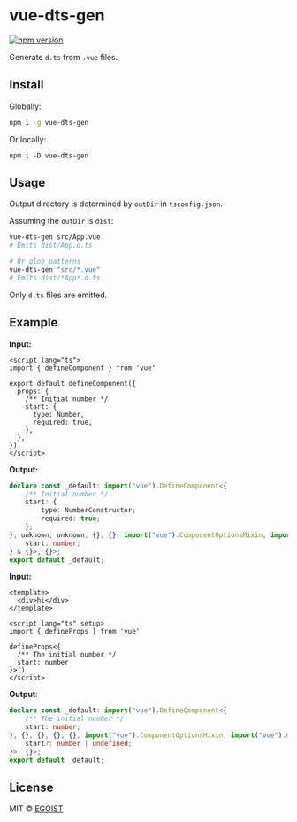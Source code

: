 # vue-dts-gen

[![npm version](https://badgen.net/npm/v/express)](https://npm.im/vue-dts-gen)

Generate `d.ts` from `.vue` files.

## Install

Globally:

```bash
npm i -g vue-dts-gen
```

Or locally:

```
npm i -D vue-dts-gen
```

## Usage

Output directory is determined by `outDir` in `tsconfig.json`.

Assuming the `outDir` is `dist`:

```bash
vue-dts-gen src/App.vue
# Emits dist/App.d.ts

# Or glob patterns
vue-dts-gen "src/*.vue"
# Emits dist/*App*.d.ts
```

Only `d.ts` files are emitted.

## Example

**Input:**

```vue
<script lang="ts">
import { defineComponent } from 'vue'

export default defineComponent({
  props: {
    /** Initial number */
    start: {
      type: Number,
      required: true,
    },
  },
})
</script>
```

**Output:**

<!-- prettier-ignore -->
```ts
declare const _default: import("vue").DefineComponent<{
    /** Initial number */
    start: {
        type: NumberConstructor;
        required: true;
    };
}, unknown, unknown, {}, {}, import("vue").ComponentOptionsMixin, import("vue").ComponentOptionsMixin, Record<string, any>, string, import("vue").VNodeProps & import("vue").AllowedComponentProps & import("vue").ComponentCustomProps, Readonly<{
    start: number;
} & {}>, {}>;
export default _default;
```

**Input:**

```vue
<template>
  <div>hi</div>
</template>

<script lang="ts" setup>
import { defineProps } from 'vue'

defineProps<{
  /** The initial number */
  start: number
}>()
</script>
```

**Output**:

<!-- prettier-ignore -->
```ts
declare const _default: import("vue").DefineComponent<{
    /** The initial number */
    start: number;
}, {}, {}, {}, {}, import("vue").ComponentOptionsMixin, import("vue").ComponentOptionsMixin, import("vue").EmitsOptions, string, import("vue").VNodeProps & import("vue").AllowedComponentProps & import("vue").ComponentCustomProps, Readonly<{} & {
    start?: number | undefined;
}>, {}>;
export default _default;
```

## License

MIT &copy; [EGOIST](https://github.com/sponsors/egoist)
